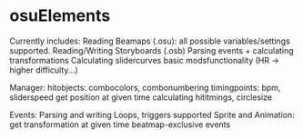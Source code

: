 # osuElements

Currently includes:
Reading Beamaps (.osu): all possible variables/settings supported.
Reading/Writing Storyboards (.osb)
Parsing events + calculating transformations
Calculating slidercurves
basic modsfunctionality (HR -> higher difficulty...)

Manager:
  hitobjects: combocolors, combonumbering
  timingpoints: bpm, sliderspeed
  get position at given time
  calculating hititmings, circlesize
  
Events:
  Parsing and writing
  Loops, triggers supported
  Sprite and Animation: get transformation at given time
  beatmap-exclusive events

